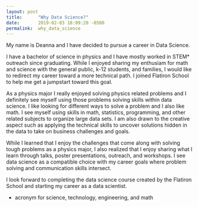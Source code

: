 ```yaml
---
layout: post
title:      "Why Data Science?"
date:       2019-02-03 18:09:20 -0500
permalink:  why_data_science
---
```



My name is Deanna and I have decided to pursue a career in Data Science. 

I have a bachelor of science in physics and I have mostly worked in STEM* outreach since graduating. While I enjoyed sharing my enthusiam for math and science with the general public, k-12 students, and families, I would like to redirect my career toward a more technical path. I joined Flatiron School to help me get a jumpstart toward this goal. 

As a physics major I really enjoyed solving physics related problems and I definitely see myself using those problems solving skills within data science. I like looking for different ways to solve a problem and I also like math. I see myself using skills in math, statistics, programming, and other related subjects to organize large data sets. I am also drawn to the creative aspect such as applying the technical skills to uncover solutions hidden in the data to take on business challenges and goals.

While I learned that I enjoy the challenges that come along with solving tough problems as a physics major, I also realized that I enjoy sharing what I learn through talks, poster presentations, outreach, and workshops. I see data science as a compatible choice with my career goals where problem solving and communication skills intersect. 

I look forward to completing the data science course created by the Flatiron School and starting my career as a data scientist. 

* acronym for science, technology, engineering, and math
